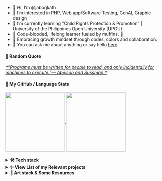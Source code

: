 - 👋 Hi, I’m @jaborjkath
- 👀 I’m interested in PHP, Web app/Software Testing, GenAI, Graphic design
- 🌱 I’m currently learning "Child Rights Protection & Promotion" | University of the Philippines Open University (UPOU) 
- 🍊 Code-blooded, lifelong learner fueled by muffins. 🧁
- 💞️ Embracing growth mindset through codes, colors and collaboration.
- 💬 You can ask me about anything or say hello [here](https://github.com/jaborjkath/jaborjkath/issues).

#### 📑 Random Quote
<a href="https://github.com/marketplace/actions/quote-readme">
<!--STARTS_HERE_QUOTE_README-->
<i>❝“Programs must be written for people to read, and only incidentally for machines to execute.”— Abelson and Sussman   ❞</i>
<!--ENDS_HERE_QUOTE_README-->
</a>

#### 🚀 My GitHub / Language Stats
<a href="https://github.com/jaborjkath/github-readme-stats">
  <img height=190 align="center" src="https://github-readme-stats.vercel.app/api?username=jaborjkath&include_all_commits=true&show=prs_merged_percentage&show_icons=true&rank_icon=github&hide=stars&theme=catppuccin_latte" />
</a>
<a href="https://github.com/jaborjkath/convoychat">
  <img height=190 align="center" src="https://github-readme-stats.vercel.app/api/top-langs?username=jaborjkath&layout=compact&langs_count=12&include_all_commits=true&theme=ambient_gradient" />
<br></a>

<br>
<details>
   <summary><b>🛠️ Tech stack</b></summary>
  <p style="visibility: hidden">

| 📂 **Group** | 💻 **Technologies** |
| - | - | 
| **Core** | [![HTML](https://img.shields.io/static/v1?label=&message=HTML&color=F16529&logo=html5&logoColor=FFFFFF)](https://www.w3schools.com/html/) [![PHP](https://img.shields.io/static/v1?label=&message=PHP&color=777BB3&logo=php&logoColor=FFFFFF)](https://www.php.net) [![BOOTSTRAP](https://img.shields.io/static/v1?label=&message=Bootstrap&color=553C7B&logo=bootstrap&logoColor=FFFFFF)](https://getbootstrap.com/) [![MYSQL](https://img.shields.io/static/v1?label=&message=MySQL&color=00758f&logo=mysql&logoColor=FFFFFF)](https://www.mysql.com/) [![JavaScript](https://img.shields.io/static/v1?label=&message=JavaScript&color=F0DB4F&logo=javascript&logoColor=FFFFFF)](https://www.w3schools.com/js/default.asp) [![jQuery](https://img.shields.io/static/v1?label=&message=jQuery&color=0868AC&logo=jquery&logoColor=FFFFFF)](https://jquery.com/) [![OOP](https://img.shields.io/static/v1?label=&message=OOP&color=04aa6d&logo=oop&logoColor=FFFFFF)](https://www.w3schools.com/php/php_oop_what_is.asp) | 
| **DevOps** | [![JIRA](https://img.shields.io/static/v1?label=&message=Jira&color=1167de&logo=jira&logoColor=FFFFFF)](https://www.atlassian.com/software/jira) [![BITBUCKET](https://img.shields.io/static/v1?label=&message=Bitbucket&color=2580f7&logo=bitbucket&logoColor=FFFFFF)](https://bitbucket.org/) [![SLACK](https://img.shields.io/static/v1?label=&message=Slack&color=e4ae33&logo=slack&logoColor=FFFFFF)](https://slack.com/) [![GIT](https://img.shields.io/static/v1?label=&message=Git&color=e84d2f&logo=git&logoColor=FFFFFF)](https://git-scm.com/) [![GITLAB](https://img.shields.io/static/v1?label=&message=GitLab&color=f46a25&logo=gitlab&logoColor=FFFFFF)](https://about.gitlab.com/) [![GITHUB](https://img.shields.io/static/v1?label=&message=GitHub&color=000000&logo=github&logoColor=FFFFFF)](https://github.com/) | 
| **RDBMS** | [![MYSQL](https://img.shields.io/static/v1?label=&message=MySQL&color=00758f&logo=mysql&logoColor=FFFFFF)](https://www.mysql.com/) [![SQLYOG](https://img.shields.io/static/v1?label=&message=SQLyog&color=5a94e4&logo=sqlyog&logoColor=FFFFFF)](https://sqlyog.en.softonic.com/download) |
| **Framework** | [![ZEND](https://img.shields.io/static/v1?label=&message=Zend%20Framework&color=68b604&logo=zend&logoColor=FFFFFF)](http://www.phpprogram.net/frameworks-in-php/zend-framework/) [![SEAGULL](https://img.shields.io/static/v1?label=&message=Seagull%20Framework&color=5a94e4&logo=seagull-php-framework&logoColor=FFFFFF)](http://www.phpprogram.net/frameworks-in-php/seagull-php-framework/) | 
| **PaaS** | [![VERCEL](https://img.shields.io/static/v1?label=&message=Vercel&color=000000&logo=vercel&logoColor=FFFFFF)](https://vercel.com/) | 
| **IDE** | [![EASYECLIPSE](https://img.shields.io/static/v1?label=&message=EasyEclipse%20for%20PHP&color=8f96c2&logo=eclipse&logoColor=FFFFFF)](https://easyeclipse.org/site-1.0.2/distributions/php.html) [![DEV-C++](https://img.shields.io/static/v1?label=&message=Dev-C%2B%2B&color=0d6dce&logo=dev-c%2B%2B&logoColor=FFFFFF)](https://www.bloodshed.net/)  | 
| **Editors** | [![VSCODE](https://img.shields.io/static/v1?label=&message=Visual%20Studio%20Code&color=0873b3&logo=visualstudiocode&logoColor=FFFFFF)](https://code.visualstudio.com/) [![SOURCETREE](https://img.shields.io/static/v1?label=&message=Sourcetree&color=2a86fe&logo=sourcetree&logoColor=FFFFFF)](https://www.sourcetreeapp.com/) [![NOTEPAD++](https://img.shields.io/static/v1?label=&message=Notepad%2B%2B&color=78d487&logo=notepad%2B%2B&logoColor=FFFFFF)](https://notepad-plus-plus.org/) [![GITKRAKEN](https://img.shields.io/static/v1?label=&message=GitKraken&color=137f76&logo=gitkraken&logoColor=FFFFFF)](https://www.gitkraken.com/)|
| **Software Testing** | [![MANUALTESTING](https://img.shields.io/static/v1?label=&message=Manual%20Testing&color=f29111&logo=manualtesting&logoColor=FFFFFF)](https://www.geeksforgeeks.org/software-testing-manual-testing/) [![SELENIUMIDE](https://img.shields.io/static/v1?label=&message=Selenium%20IDE&color=19468d&logo=selenium&logoColor=FFFFFF)](https://www.selenium.dev/selenium-ide/docs/en/introduction/getting-started) | 
| **CMS** | [![MEDIAWIKI](https://img.shields.io/static/v1?label=&message=MediaWiki&color=fd684d&logo=mediawiki&logoColor=FFFFFF)](https://www.mediawiki.org/wiki/MediaWiki) [![WORDPRESS](https://img.shields.io/static/v1?label=&message=WordPress&color=1e8cbe&logo=wordpress&logoColor=FFFFFF)](https://wordpress.com/) [![JOOMLA!](https://img.shields.io/static/v1?label=&message=Joomla!&color=eda442&logo=joomla&logoColor=FFFFFF)](https://www.joomla.org/) | 
| **CRM** | [![VTIGER](https://img.shields.io/static/v1?label=&message=vTiger&color=1262da&logo=vtiger&logoColor=FFFFFF)](https://www.vtiger.com/) | 
| **Typesetting** | [![LATEX](https://img.shields.io/static/v1?label=&message=LaTeX&color=008080&logo=latex&logoColor=FFFFFF)](https://www.latex-project.org/) [![OVERLEAF](https://img.shields.io/static/v1?label=&message=Overleaf&color=449d45&logo=overleaf&logoColor=FFFFFF)](https://www.overleaf.com/)| 
| **Graphic Design** | [![Canva](https://img.shields.io/static/v1?label=&message=Canva&color=016FB6&logo=canva&logoColor=FFFFFF)](https://www.canva.com/join/maternal-grained-gadgets) |
| **UX/UI Design** | [![Figma](https://img.shields.io/static/v1?label=&message=Figma&color=ff7262&logo=figma&logoColor=FFFFFF)](https://www.figma.com/) |
| **Blog, Microblog** | [![WORDPRESS](https://img.shields.io/static/v1?label=&message=WordPress&color=1e8cbe&logo=wordpress&logoColor=FFFFFF)](https://wordpress.com/) [![GOODREADS](https://img.shields.io/static/v1?label=&message=Goodreads&color=ffc0af&logo=goodreads&logoColor=FFFFFF)](https://www.goodreads.com/) [![INSTAGRAM](https://img.shields.io/static/v1?label=&message=Instagram&color=7754c9&logo=instagram&logoColor=FFFFFF)](https://instagram.com/) [![FACEBOOK](https://img.shields.io/static/v1?label=&message=Facebook&color=0866ff&logo=facebook&logoColor=FFFFFF)](https://www.facebook.com/)|
| **Productivity** | [![NOTION](https://img.shields.io/static/v1?label=&message=Notion&color=000000&logo=notion&logoColor=FFFFFF)](https://www.notion.so/) [![GOOGLECALENDAR](https://img.shields.io/static/v1?label=&message=Google%20Calendar&color=fbbc04&logo=googlecalendar&logoColor=FFFFFF)](https://calendar.google.com/) [![SLACK](https://img.shields.io/static/v1?label=&message=Slack&color=df1c59&logo=slack&logoColor=FFFFFF)](https://slack.com/)|
| **Learning** | [![COURSERA](https://img.shields.io/static/v1?label=&message=Coursera&color=0056d2&logo=coursera&logoColor=FFFFFF)](https://www.coursera.org) [![SKILLSHARE](https://img.shields.io/static/v1?label=&message=SkillShare&color=002333&logo=skillshare&logoColor=FFFFFF)](https://skl.sh/3KrgcrL) [![UPOUMODeL](https://img.shields.io/static/v1?label=&message=UPOU%20MODeL&color=7b1113&logo=upoumodel&logoColor=FFFFFF)](https://model.upou.edu.ph) [![DEVONRODRIGUEZARTCOURSES](https://img.shields.io/static/v1?label=&message=Devon%20Rodriguez%20Art%20Courses&color=000000&logo=devonrodriguezartcourses&logoColor=FFFFFF)](https://courses.devonrodriguezart.com/portraitdrawing/6uap2) [![DRAWAWESOME](https://img.shields.io/static/v1?label=&message=Draw%20Awesome&color=8f96c2&logo=drawawesome&logoColor=000000)](https://www.drawawesome.com) |
| **Misc** | [![GITBASH](https://img.shields.io/static/v1?label=&message=Git%20Bash&color=0866ff&logo=gitbash&logoColor=FFFFFF)](https://www.atlassian.com/git/tutorials/git-bash) [![GeminiAI](https://img.shields.io/static/v1?label=&message=Gemini%20AI&color=747add&logo=gemini&logoColor=FFFFFF)](https://gemini.google.com/app) [![Gen AI](https://img.shields.io/static/v1?label=&message=Gen%20AI&color=74AA9C&logo=genai&logoColor=FFFFFF)](https://coursera.org/share/05d9dcafa5c7ca67a9a4b2d47b07ecbd)|

To view a list of my projects using these technologies, you can check **[➡️ Full Tech Stack & Projects](https://github.com/jaborjkath/jaborjkath/blob/main/TECH-STACK.md)**
</p>
   <br>
</details>


<!---
jaborjkath/jaborjkath is a ✨ special ✨ repository because its `README.md` (this file) appears on your GitHub profile.
You can click the Preview link to take a look at your changes.
--->

<details>
   <summary><b>✨ View List of my Relevant projects</b></summary>
  <p>

<!-- START OF PROFILE STACK, DO NOT REMOVE -->
| 💻 **Technology** | 🚀 **Projects** |
| - | - |
| [![HTML](https://img.shields.io/static/v1?label=&message=HTML&color=F16529&logo=html5&logoColor=FFFFFF)](https://www.w3schools.com/html/) | [![timeclock-namesearch](https://img.shields.io/static/v1?label=&message=timeclock-namesearch&color=000605&logo=github&logoColor=FFFFFF&labelColor=000605)](https://github.com/jaborjkath/timeclock-namesearch) [![webportfolio](https://img.shields.io/static/v1?label=&message=webportfolio&color=000605&logo=github&logoColor=FFFFFF&labelColor=000605)](https://github.com/jaborjkath/webportfolio) |
| [![PHP](https://img.shields.io/static/v1?label=&message=PHP&color=777BB3&logo=php&logoColor=FFFFFF)](https://www.php.net/) | [![timeclock](https://img.shields.io/static/v1?label=&message=timeclock&color=000605&logo=github&logoColor=FFFFFF&labelColor=000605)](https://github.com/jaborjkath/timeclock) [![timeclock-namesearch](https://img.shields.io/static/v1?label=&message=timeclock-namesearch&color=000605&logo=github&logoColor=FFFFFF&labelColor=000605)](https://github.com/jaborjkath/timeclock-namesearch) |
| [![JavaScript](https://img.shields.io/static/v1?label=&message=JavaScript&color=F0DB4F&logo=javascript&logoColor=FFFFFF)](https://www.w3schools.com/js/default.asp) | [![hello-open-source](https://img.shields.io/static/v1?label=&message=hello-open-source&color=000605&logo=github&logoColor=FFFFFF&labelColor=000605)](https://github.com/jaborjkath/hello-open-source) [![timeclock](https://img.shields.io/static/v1?label=&message=timeclock&color=000605&logo=github&logoColor=FFFFFF&labelColor=000605)](https://github.com/jaborjkath/timeclock) [![timeclock-namesearch](https://img.shields.io/static/v1?label=&message=timeclock-namesearch&color=000605&logo=github&logoColor=FFFFFF&labelColor=000605)](https://github.com/jaborjkath/timeclock-namesearch) |
| [![jQuery](https://img.shields.io/static/v1?label=&message=jQuery&color=0868AC&logo=jquery&logoColor=FFFFFF)](https://jquery.com/) | [![timeclock-namesearch](https://img.shields.io/static/v1?label=&message=timeclock-namesearch&color=000605&logo=github&logoColor=FFFFFF&labelColor=000605)](https://github.com/jaborjkath/timeclock-namesearch) [![timeclock](https://img.shields.io/static/v1?label=&message=timeclock&color=000605&logo=github&logoColor=FFFFFF&labelColor=000605)](https://github.com/jaborjkath/timeclock) |
| [![Vercel](https://img.shields.io/static/v1?label=&message=Vercel&color=000000&logo=vercel&logoColor=FFFFFF)](https://vercel.com/) | [![webportfolio](https://img.shields.io/static/v1?label=&message=webportfolio&color=000605&logo=github&logoColor=FFFFFF&labelColor=000605)](https://github.com/jaborjkath/webportfolio) [![nextjs-boilerplate](https://img.shields.io/static/v1?label=&message=nextjs-boilerplate&color=000605&logo=github&logoColor=FFFFFF&labelColor=000605)](https://github.com/jaborjkath/nextjs-boilerplate) |
| [![Java](https://img.shields.io/static/v1?label=&message=Java&color=5382a1&logo=java&logoColor=FFFFFF)](https://www.java.com/) | [![seleniumproj](https://img.shields.io/static/v1?label=&message=seleniumproj&color=000605&logo=github&logoColor=FFFFFF&labelColor=000605)](https://github.com/jaborjkath/seleniumproj) |
| [![Gen AI](https://img.shields.io/static/v1?label=&message=Gen%20AI&color=74AA9C&logo=genai&logoColor=FFFFFF)](https://coursera.org/share/05d9dcafa5c7ca67a9a4b2d47b07ecbd) | [![eclinic-scheduler](https://img.shields.io/static/v1?label=&message=eclinic-scheduler&color=000605&logo=github&logoColor=FFFFFF&labelColor=000605)](https://github.com/jaborjkath/eclinic-scheduler) |
| [![Figma](https://img.shields.io/static/v1?label=&message=Figma&color=ff7262&logo=figma&logoColor=FFFFFF)](https://www.figma.com/) | [![little-lemon-app](https://img.shields.io/static/v1?label=&message=little-lemon-app&color=000605&logo=github&logoColor=FFFFFF&labelColor=000605)](https://github.com/jaborjkath/little-lemon-app) |
| [![Canva](https://img.shields.io/static/v1?label=&message=Canva&color=016FB6&logo=canva&logoColor=FFFFFF)](https://www.canva.com/) | [![canva-digiprod-set](https://img.shields.io/static/v1?label=&message=canva-digiprod-set&color=000605&logo=github&logoColor=FFFFFF&labelColor=000605)](https://github.com/jaborjkath/canva-digiprod-set) |
<!-- END OF PROFILE STACK, DO NOT REMOVE -->

</p>
   <br>
</details>

<details>
   <summary><b>🎨 Art stack & Some Resources</b></summary>
  <p style="visibility: hidden">

| 💻 **Websites** | 📑 **Resources** |
| - | - |
| [![DRAWAWESOME](https://img.shields.io/static/v1?label=&message=Draw%20Awesome&color=8f96c2&logo=drawawesome&logoColor=000000)](https://www.drawawesome.com) | [![DRAWAWESOME-FREEDRAWINGWORKSHOP](https://img.shields.io/static/v1?label=&message=FREE%20Drawing%20Workshop&color=8f96c2&logo=drawawesome&logoColor=000000)](https://www.drawawesome.com/free-drawing-workshop) [![DRAWAWESOME-LIVE](https://img.shields.io/static/v1?label=&message=Draw%20Awesome%20Courses&color=8f96c2&logo=drawawesome&logoColor=000000)](https://www.drawawesome.com/draw-awesome-live) | 
| [![DEVONRODRIGUEZARTCOURSES](https://img.shields.io/static/v1?label=&message=Devon%20Rodriguez%20Courses&color=000000&logo=devonrodriguezartcourses&logoColor=FFFFFF)](https://courses.devonrodriguezart.com/a/6uap2) | [![DEVONRODRIGUEZARTCOURSES](https://img.shields.io/static/v1?label=&message=Potrait%20Drawing%20-%20The%20Easy%20Way&color=000000&logo=devonrodriguezartcourses&logoColor=FFFFFF)](https://courses.devonrodriguezart.com/portraitdrawing/6uap2) [![DEVONRODRIGUEZARTDRAWINGCOURSES](https://img.shields.io/static/v1?label=&message=Drawing%20Courses&color=000000&logo=devonrodriguezartcourses&logoColor=FFFFFF)](https://courses.devonrodriguezart.com/package/6uap2) [![DEVONRODRIGUEZARTDRAWINGCOURSES](https://img.shields.io/static/v1?label=&message=The%20Art%20Of%20Portrait%20Painting&color=000000&logo=devonrodriguezartcourses&logoColor=FFFFFF)](https://courses.devonrodriguezart.com/painting/6uap2)|
| [![COLORPICKERAPPS](https://img.shields.io/static/v1?label=&message=Color%20Picker%20Apps&color=F16529&logo=colorpickerapps&logoColor=FFFFFF)](https://chromewebstore.google.com/detail/eamkimleiebmdpifljjfilhbaehclahg?utm_source=item-share-cb) | [![HEXCOLORPICKERAPP](https://img.shields.io/static/v1?label=&message=Hex%20Color%20Picker&color=F16529&logo=colorpickerapps&logoColor=FFFFFF)](https://chromewebstore.google.com/detail/eamkimleiebmdpifljjfilhbaehclahg?utm_source=item-share-cb) [![FIGMAIMAGECOLORPICKERAPP](https://img.shields.io/static/v1?label=&message=Figma%20Image%20Color%20Picker&color=ff7262&logo=figma&logoColor=FFFFFF)](https://www.figma.com/color-picker) |
| [![FREEARTREDEEMS](https://img.shields.io/static/v1?label=&message=FREE%201%20Month%20Trial%20&#47;%20Courses&color=f29111&logo=free&logoColor=000000)](https://skl.sh/3KrgcrL) | [![SKILLSHARE](https://img.shields.io/static/v1?label=&message=FREE%201Month%20@%20SkillShare&color=002333&logo=skillshare&logoColor=FFFFFF)](https://skl.sh/3KrgcrL) [![DRAWAWESOME-FREEDRAWINGWORKSHOP](https://img.shields.io/static/v1?label=&message=FREE%20Drawing%20Workshop&color=8f96c2&logo=drawawesome&logoColor=000000)](https://www.drawawesome.com/free-drawing-workshop) [![UPOUMODeL](https://img.shields.io/static/v1?label=&message=Principles%20of%20Graphic%20Design%20@UPOU&color=7b1113&logo=upoumodel&logoColor=FFFFFF)](https://model.upou.edu.ph/course/index.php?categoryid=48) | 
| [![FREEARTRESOURCES](https://img.shields.io/static/v1?label=&message=FREE%20Art%20Resources&color=f29111&logo=free&logoColor=000000)](https://www.drawawesome.com/free-art-resources) | [![DRAWAWESOME-101SKETCHINGIDEAS](https://img.shields.io/static/v1?label=&message=101%20Sketchbook%20Ideas&color=8f96c2&logo=drawawesome&logoColor=000000)](https://www.drawawesome.com/101-sketchbook-ideas) [![DRAWAWESOME-FACESFORARTISTS](https://img.shields.io/static/v1?label=&message=Faces%20For%20Artists&color=8f96c2&logo=drawawesome&logoColor=000000)](https://www.drawawesome.com/faces-for-artists) [![DRAWAWESOME-SKETCHINGMATERIALS](https://img.shields.io/static/v1?label=&message=Sketching%20Materials%20Made%20Easy&color=8f96c2&logo=drawawesome&logoColor=000000)](https://www.drawawesome.com/sketching-materials-made-easy) | 

</p>
   <br>
</details>